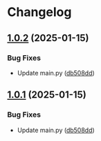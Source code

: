 # Changelog

## [1.0.2](https://github.com/voltron-ops/templates/compare/template1-v1.0.1...template1@v1.0.2) (2025-01-15)


### Bug Fixes

* Update main.py ([db508dd](https://github.com/voltron-ops/templates/commit/db508dd8acc2937a4bf18ac2347bf125579c1426))

## [1.0.1](https://github.com/voltron-ops/templates/compare/template1-v1.0.0...template1@v1.0.1) (2025-01-15)


### Bug Fixes

* Update main.py ([db508dd](https://github.com/voltron-ops/templates/commit/db508dd8acc2937a4bf18ac2347bf125579c1426))
